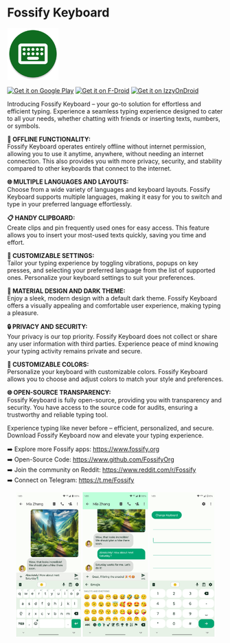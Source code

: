# Fossify Keyboard

<img alt="Logo" src="graphics/icon.webp" width="120" />

<a href="https://play.google.com/store/apps/details?id=org.fossify.keyboard"><img alt='Get it on Google Play' src='https://play.google.com/intl/en_us/badges/static/images/badges/en_badge_web_generic.png' height=80/></a> <a href="https://f-droid.org/packages/org.fossify.keyboard/"><img src="https://fdroid.gitlab.io/artwork/badge/get-it-on-en.svg" alt="Get it on F-Droid" height=80/></a> <a href="https://apt.izzysoft.de/fdroid/index/apk/org.fossify.keyboard"><img src="https://gitlab.com/IzzyOnDroid/repo/-/raw/master/assets/IzzyOnDroid.png" alt="Get it on IzzyOnDroid" height=80/></a>

Introducing Fossify Keyboard – your go-to solution for effortless and efficient typing. Experience a seamless typing experience designed to cater to all your needs, whether chatting with friends or inserting texts, numbers, or symbols.

**📶 OFFLINE FUNCTIONALITY:**    
Fossify Keyboard operates entirely offline without internet permission, allowing you to use it anytime, anywhere, without needing an internet connection. This also provides you with more privacy, security, and stability compared to other keyboards that connect to the internet.

**🌐 MULTIPLE LANGUAGES AND LAYOUTS:**    
Choose from a wide variety of languages and keyboard layouts. Fossify Keyboard supports multiple languages, making it easy for you to switch and type in your preferred language effortlessly.

**📋 HANDY CLIPBOARD:**    
Create clips and pin frequently used ones for easy access. This feature allows you to insert your most-used texts quickly, saving you time and effort.

**📳 CUSTOMIZABLE SETTINGS:**    
Tailor your typing experience by toggling vibrations, popups on key presses, and selecting your preferred language from the list of supported ones. Personalize your keyboard settings to suit your preferences.

**🌙 MATERIAL DESIGN AND DARK THEME:**    
Enjoy a sleek, modern design with a default dark theme. Fossify Keyboard offers a visually appealing and comfortable user experience, making typing a pleasure.

**🔒 PRIVACY AND SECURITY:**    
Your privacy is our top priority. Fossify Keyboard does not collect or share any user information with third parties. Experience peace of mind knowing your typing activity remains private and secure.

**🎨 CUSTOMIZABLE COLORS:**    
Personalize your keyboard with customizable colors. Fossify Keyboard allows you to choose and adjust colors to match your style and preferences.

**🌐 OPEN-SOURCE TRANSPARENCY:**    
Fossify Keyboard is fully open-source, providing you with transparency and security. You have access to the source code for audits, ensuring a trustworthy and reliable typing tool.

Experience typing like never before – efficient, personalized, and secure. Download Fossify Keyboard now and elevate your typing experience.

➡️ Explore more Fossify apps: https://www.fossify.org    
➡️ Open-Source Code: https://www.github.com/FossifyOrg    
➡️ Join the community on Reddit: https://www.reddit.com/r/Fossify    
➡️ Connect on Telegram: https://t.me/Fossify    

<div align="center">
<img alt="App image" src="fastlane/metadata/android/en-US/images/phoneScreenshots/1_en-US.png" width="30%">
<img alt="App image" src="fastlane/metadata/android/en-US/images/phoneScreenshots/2_en-US.png" width="30%">
<img alt="App image" src="fastlane/metadata/android/en-US/images/phoneScreenshots/3_en-US.png" width="30%">
</div>


